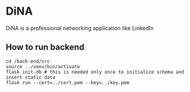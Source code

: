 # DiNA
DiNA is a professional networking application like LinkedIn


## How to run backend

```
cd /back-end/src
source ../venv/bin/activate
flask init-db # this is needed only once to initialize schema and insert static data
flask run --cert=../cert.pem --key=../key.pem
```
